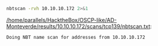 ```bash
nbtscan -rvh 10.10.10.172 2>&1
```

[/home/parallels/HacktheBox/OSCP-like/AD-Monteverde/results/10.10.10.172/scans/tcp139/nbtscan.txt](file:///home/parallels/HacktheBox/OSCP-like/AD-Monteverde/results/10.10.10.172/scans/tcp139/nbtscan.txt):

```
Doing NBT name scan for addresses from 10.10.10.172



```
